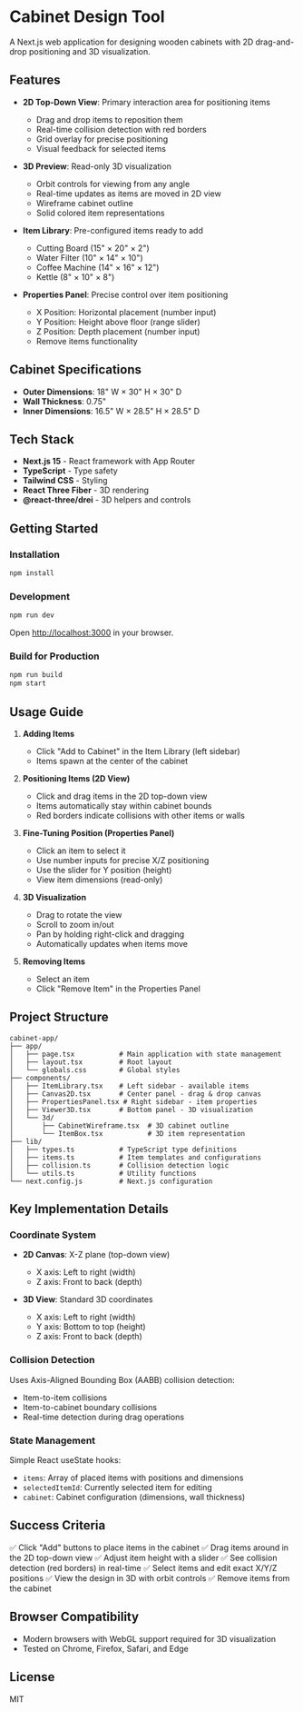 # Cabinet Design Tool

A Next.js web application for designing wooden cabinets with 2D drag-and-drop positioning and 3D visualization.

## Features

- **2D Top-Down View**: Primary interaction area for positioning items
  - Drag and drop items to reposition them
  - Real-time collision detection with red borders
  - Grid overlay for precise positioning
  - Visual feedback for selected items

- **3D Preview**: Read-only 3D visualization
  - Orbit controls for viewing from any angle
  - Real-time updates as items are moved in 2D view
  - Wireframe cabinet outline
  - Solid colored item representations

- **Item Library**: Pre-configured items ready to add
  - Cutting Board (15" × 20" × 2")
  - Water Filter (10" × 14" × 10")
  - Coffee Machine (14" × 16" × 12")
  - Kettle (8" × 10" × 8")

- **Properties Panel**: Precise control over item positioning
  - X Position: Horizontal placement (number input)
  - Y Position: Height above floor (range slider)
  - Z Position: Depth placement (number input)
  - Remove items functionality

## Cabinet Specifications

- **Outer Dimensions**: 18" W × 30" H × 30" D
- **Wall Thickness**: 0.75"
- **Inner Dimensions**: 16.5" W × 28.5" H × 28.5" D

## Tech Stack

- **Next.js 15** - React framework with App Router
- **TypeScript** - Type safety
- **Tailwind CSS** - Styling
- **React Three Fiber** - 3D rendering
- **@react-three/drei** - 3D helpers and controls

## Getting Started

### Installation

```bash
npm install
```

### Development

```bash
npm run dev
```

Open [http://localhost:3000](http://localhost:3000) in your browser.

### Build for Production

```bash
npm run build
npm start
```

## Usage Guide

1. **Adding Items**
   - Click "Add to Cabinet" in the Item Library (left sidebar)
   - Items spawn at the center of the cabinet

2. **Positioning Items (2D View)**
   - Click and drag items in the 2D top-down view
   - Items automatically stay within cabinet bounds
   - Red borders indicate collisions with other items or walls

3. **Fine-Tuning Position (Properties Panel)**
   - Click an item to select it
   - Use number inputs for precise X/Z positioning
   - Use the slider for Y position (height)
   - View item dimensions (read-only)

4. **3D Visualization**
   - Drag to rotate the view
   - Scroll to zoom in/out
   - Pan by holding right-click and dragging
   - Automatically updates when items move

5. **Removing Items**
   - Select an item
   - Click "Remove Item" in the Properties Panel

## Project Structure

```
cabinet-app/
├── app/
│   ├── page.tsx           # Main application with state management
│   ├── layout.tsx         # Root layout
│   └── globals.css        # Global styles
├── components/
│   ├── ItemLibrary.tsx    # Left sidebar - available items
│   ├── Canvas2D.tsx       # Center panel - drag & drop canvas
│   ├── PropertiesPanel.tsx # Right sidebar - item properties
│   ├── Viewer3D.tsx       # Bottom panel - 3D visualization
│   └── 3d/
│       ├── CabinetWireframe.tsx  # 3D cabinet outline
│       └── ItemBox.tsx           # 3D item representation
├── lib/
│   ├── types.ts           # TypeScript type definitions
│   ├── items.ts           # Item templates and configurations
│   ├── collision.ts       # Collision detection logic
│   └── utils.ts           # Utility functions
└── next.config.js         # Next.js configuration
```

## Key Implementation Details

### Coordinate System

- **2D Canvas**: X-Z plane (top-down view)
  - X axis: Left to right (width)
  - Z axis: Front to back (depth)

- **3D View**: Standard 3D coordinates
  - X axis: Left to right (width)
  - Y axis: Bottom to top (height)
  - Z axis: Front to back (depth)

### Collision Detection

Uses Axis-Aligned Bounding Box (AABB) collision detection:
- Item-to-item collisions
- Item-to-cabinet boundary collisions
- Real-time detection during drag operations

### State Management

Simple React useState hooks:
- `items`: Array of placed items with positions and dimensions
- `selectedItemId`: Currently selected item for editing
- `cabinet`: Cabinet configuration (dimensions, wall thickness)

## Success Criteria

✅ Click "Add" buttons to place items in the cabinet
✅ Drag items around in the 2D top-down view
✅ Adjust item height with a slider
✅ See collision detection (red borders) in real-time
✅ Select items and edit exact X/Y/Z positions
✅ View the design in 3D with orbit controls
✅ Remove items from the cabinet

## Browser Compatibility

- Modern browsers with WebGL support required for 3D visualization
- Tested on Chrome, Firefox, Safari, and Edge

## License

MIT

